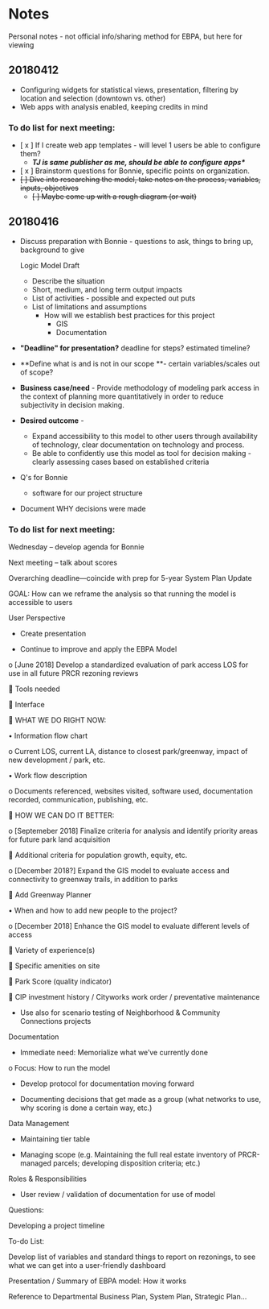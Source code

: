 # Notes

Personal notes - not official info/sharing method for EBPA, but here for viewing

## 20180412

* Configuring widgets for statistical views, presentation, filtering by location and selection \(downtown vs. other\)
* Web apps with analysis enabled, keeping credits in mind

### To do list for next meeting:

* \[ x \] If I create web app templates - will level 1 users be able to configure them?
  * _**TJ is same publisher as me, should be able to configure apps\***_
* \[ x \] Brainstorm questions for Bonnie, specific points on organization.
* ~~\[ \] Dive into researching the model, take notes on the process, variables, inputs, objectives~~
  * ~~\[ \] Maybe come up with a rough diagram \(or wait\)~~

## 20180416

* Discuss preparation with Bonnie - questions to ask, things to bring up, background to give

  Logic Model Draft

  * Describe the situation
  * Short, medium, and long term output impacts
  * List of activities - possible and expected out puts
  * List of limitations and assumptions
    * How will we establish best practices for this project
      * GIS
      * Documentation

* **"Deadline" for presentation?** deadline for steps? estimated timeline?
* **Define what is and is not in our scope **- certain variables/scales out of scope?
* **Business case/need** - Provide methodology of modeling park access in the context of planning more quantitatively in order to reduce subjectivity in decision making.
* **Desired outcome** - 
  * Expand accessibility to this model to other users through availability of technology, clear documentation on technology and process.
  * Be able to confidently use this model as tool for decision making - clearly assessing cases based on established criteria
* Q's for Bonnie
  * software for our project structure
* Document WHY decisions were made



### To do list for next meeting:

Wednesday – develop agenda for Bonnie 

Next meeting – talk about scores 

Overarching deadline—coincide with prep for 5-year System Plan Update

GOAL: How can we reframe the analysis so that running the model is accessible to users

User Perspective

-	Create presentation 

-	Continue to improve and apply the EBPA Model

o	\[June 2018\] Develop a standardized evaluation of park access LOS for use in all future PRCR rezoning reviews

	Tools needed

	Interface

	WHAT WE DO RIGHT NOW:

•	Information flow chart

o	Current LOS, current LA, distance to closest park/greenway, impact of new development / park, etc.

•	Work flow description

o	Documents referenced, websites visited, software used, documentation recorded, communication, publishing, etc.

	HOW WE CAN DO IT BETTER:

o	\[Septemeber 2018\] Finalize criteria for analysis and identify priority areas for future park land acquisition

	Additional criteria for population growth, equity, etc.

o	\[December 2018?\] Expand the GIS model to evaluate access and connectivity to greenway trails, in addition to parks

	Add Greenway Planner 

•	When and how to add new people to the project?

o	\[December 2018\]  Enhance the GIS model to evaluate different levels of access 

	Variety of experience\(s\)

	Specific amenities on site

	Park Score \(quality indicator\)

	CIP investment history / Cityworks work order / preventative maintenance 

-	Use also for scenario testing of Neighborhood & Community Connections projects

Documentation

-	Immediate need: Memorialize what we’ve currently done

o	Focus: How to run the model

-	Develop protocol for documentation moving forward

-	Documenting decisions that get made as a group \(what networks to use, why scoring is done a certain way, etc.\) 

Data Management

-	Maintaining tier table

-	Managing scope \(e.g. Maintaining the full real estate inventory of PRCR-managed parcels; developing disposition criteria; etc.\) 

Roles & Responsibilities 

-	User review / validation of documentation for use of model

Questions:

Developing a project timeline

To-do List:

Develop list of variables and standard things to report on rezonings, to see what we can get into a user-friendly dashboard 

Presentation / Summary of EBPA model: How it works

Reference to Departmental Business Plan, System Plan, Strategic Plan… 







